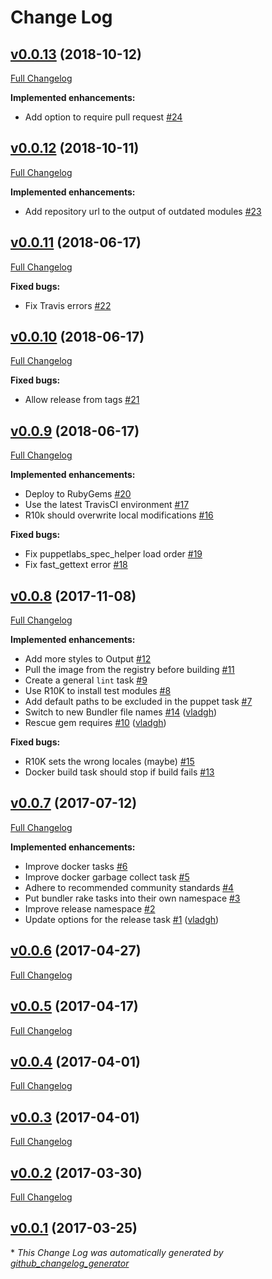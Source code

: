 # Change Log

## [v0.0.13](https://github.com/vladgh/vtasks/tree/v0.0.13) (2018-10-12)
[Full Changelog](https://github.com/vladgh/vtasks/compare/v0.0.12...v0.0.13)

**Implemented enhancements:**

- Add option to require pull request [\#24](https://github.com/vladgh/vtasks/issues/24)

## [v0.0.12](https://github.com/vladgh/vtasks/tree/v0.0.12) (2018-10-11)
[Full Changelog](https://github.com/vladgh/vtasks/compare/v0.0.11...v0.0.12)

**Implemented enhancements:**

- Add repository url to the output of outdated modules [\#23](https://github.com/vladgh/vtasks/issues/23)

## [v0.0.11](https://github.com/vladgh/vtasks/tree/v0.0.11) (2018-06-17)
[Full Changelog](https://github.com/vladgh/vtasks/compare/v0.0.10...v0.0.11)

**Fixed bugs:**

- Fix Travis errors [\#22](https://github.com/vladgh/vtasks/issues/22)

## [v0.0.10](https://github.com/vladgh/vtasks/tree/v0.0.10) (2018-06-17)
[Full Changelog](https://github.com/vladgh/vtasks/compare/v0.0.9...v0.0.10)

**Fixed bugs:**

- Allow release from tags [\#21](https://github.com/vladgh/vtasks/issues/21)

## [v0.0.9](https://github.com/vladgh/vtasks/tree/v0.0.9) (2018-06-17)
[Full Changelog](https://github.com/vladgh/vtasks/compare/v0.0.8...v0.0.9)

**Implemented enhancements:**

- Deploy to RubyGems [\#20](https://github.com/vladgh/vtasks/issues/20)
- Use the latest TravisCI environment [\#17](https://github.com/vladgh/vtasks/issues/17)
- R10k should overwrite local modifications [\#16](https://github.com/vladgh/vtasks/issues/16)

**Fixed bugs:**

- Fix puppetlabs\_spec\_helper load order [\#19](https://github.com/vladgh/vtasks/issues/19)
- Fix fast\_gettext error [\#18](https://github.com/vladgh/vtasks/issues/18)

## [v0.0.8](https://github.com/vladgh/vtasks/tree/v0.0.8) (2017-11-08)
[Full Changelog](https://github.com/vladgh/vtasks/compare/v0.0.7...v0.0.8)

**Implemented enhancements:**

- Add more styles to Output [\#12](https://github.com/vladgh/vtasks/issues/12)
- Pull the image from the registry before building [\#11](https://github.com/vladgh/vtasks/issues/11)
- Create a general `lint` task [\#9](https://github.com/vladgh/vtasks/issues/9)
- Use R10K to install test modules [\#8](https://github.com/vladgh/vtasks/issues/8)
- Add default paths to be excluded in the puppet task  [\#7](https://github.com/vladgh/vtasks/issues/7)
- Switch to new Bundler file names [\#14](https://github.com/vladgh/vtasks/pull/14) ([vladgh](https://github.com/vladgh))
- Rescue gem requires [\#10](https://github.com/vladgh/vtasks/pull/10) ([vladgh](https://github.com/vladgh))

**Fixed bugs:**

- R10K sets the wrong locales \(maybe\) [\#15](https://github.com/vladgh/vtasks/issues/15)
- Docker build task should stop if build fails [\#13](https://github.com/vladgh/vtasks/issues/13)

## [v0.0.7](https://github.com/vladgh/vtasks/tree/v0.0.7) (2017-07-12)
[Full Changelog](https://github.com/vladgh/vtasks/compare/v0.0.6...v0.0.7)

**Implemented enhancements:**

- Improve docker tasks [\#6](https://github.com/vladgh/vtasks/issues/6)
- Improve docker garbage collect task [\#5](https://github.com/vladgh/vtasks/issues/5)
- Adhere to recommended community standards [\#4](https://github.com/vladgh/vtasks/issues/4)
- Put bundler rake tasks into their own namespace [\#3](https://github.com/vladgh/vtasks/issues/3)
- Improve release namespace [\#2](https://github.com/vladgh/vtasks/issues/2)
- Update options for the release task [\#1](https://github.com/vladgh/vtasks/pull/1) ([vladgh](https://github.com/vladgh))

## [v0.0.6](https://github.com/vladgh/vtasks/tree/v0.0.6) (2017-04-27)
[Full Changelog](https://github.com/vladgh/vtasks/compare/v0.0.5...v0.0.6)

## [v0.0.5](https://github.com/vladgh/vtasks/tree/v0.0.5) (2017-04-17)
[Full Changelog](https://github.com/vladgh/vtasks/compare/v0.0.4...v0.0.5)

## [v0.0.4](https://github.com/vladgh/vtasks/tree/v0.0.4) (2017-04-01)
[Full Changelog](https://github.com/vladgh/vtasks/compare/v0.0.3...v0.0.4)

## [v0.0.3](https://github.com/vladgh/vtasks/tree/v0.0.3) (2017-04-01)
[Full Changelog](https://github.com/vladgh/vtasks/compare/v0.0.2...v0.0.3)

## [v0.0.2](https://github.com/vladgh/vtasks/tree/v0.0.2) (2017-03-30)
[Full Changelog](https://github.com/vladgh/vtasks/compare/v0.0.1...v0.0.2)

## [v0.0.1](https://github.com/vladgh/vtasks/tree/v0.0.1) (2017-03-25)


\* *This Change Log was automatically generated by [github_changelog_generator](https://github.com/skywinder/Github-Changelog-Generator)*